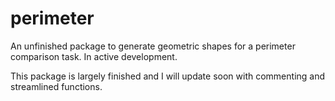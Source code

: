 # perimeter

An unfinished package to generate geometric shapes for a perimeter comparison task. In active development.

This package is largely finished and I will update soon with commenting and streamlined functions.
